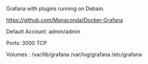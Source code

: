 Grafana with plugins running on Debain.

https://github.com/Manaconda/Docker-Grafana

Default Account: admin/admin

Ports:
3000 TCP

Volumes :
/var/lib/grafana
/var/log/grafana
/etc/grafana

